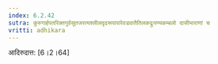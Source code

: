 ```yaml
---
index: 6.2.42
sutra: कुरुगार्हपतरिक्तगुर्वसूतजरत्यश्लीलदृढरूपापारेवडवातैतिलकद्रूःपण्यकम्बलो दासीभाराणां च
vritti: adhikara
---
```


 आदिरुदात्त: [6।2।64] 